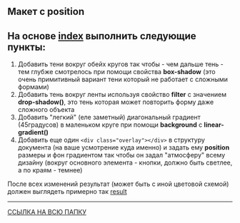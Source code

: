 ## Макет с position

## На основе [index](./index.html) выполнить следующие пункты:

1. Добавить тени вокруг обейх кругов так чтобы - чем дальше тень - тем глубже смотрелось при помощи свойства **box-shadow** (это очень примитивный вариант тени который не работает с сложными формами)
2. Добавить тень вокруг ленты используя свойство **filter** с значением **drop-shadow()**, это тень которая может повторить форму даже сложного объекта
3. Добавить "легкий" (еле заметный) диагональный градиент (45градусов) в маленьком круге при помощи **background** с **linear-gradient()**
4. Добавить еще один ```<div class="overlay"></div>``` в структуру документа (на ваше усмотрение куда именно) и задать ему **position** размеры и фон градиентом так чтобы он задал "атмосферу" всему дизайну (вокруг основного элемента - кнопки, должно быть светлее, а по краям - темнее)

После всех изменений результат (может быть с иной цветовой схемой) должен выглядеть примерно так [result](result.png)

---

[ССЫЛКА НА ВСЮ ПАПКУ](./) 